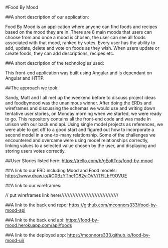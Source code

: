 #Food By Mood

##A short description of our application:

  Food By Mood is an application where anyone can find foods and recipes based
  on the mood they are in.  There are 8 main moods that users can choose from
  and once a mood is chosen, the user can see all foods associated with that
  mood, ranked by votes.  Every user has the ability to add, update, delete
  and vote on foods as they wish.  When users update or create foods, they can
  add descriptions, recipes etc.

##A short description of the technologies used:

  This front-end application was built using Angular and is
  dependant on Angular and HTTP.

##The approach we took:

  Sandy, Matt and I all met up the weekend before to discuss project ideas and
  foodbymood was the unanimous winner.  After doing the ERDs and wireframes and
  discussing the schemas we would use and writing down tentative user stories,
  on Monday morning when we started, we were ready to go.  This repository
  contains all the front-end code and was made in unison with our back end api.
  Using single model projects as references, we were able to get off to a good
  start and figured out how to incorporate a second model in a one-to-many
  relationship.  Some of the challenges we encountered and overcame were
  using model relationships correctly, linking values to a selected value chosen
  by the user, and displaying and storing users votes correctly.

##User Stories listed here:
  <https://trello.com/b/gEoItTqs/food-by-mood>


##A link to our ERD including Mood and Food models:
  <https://www.draw.io/#G0BzYThe1G82yiOVViTFlLbF9OVUE>


##A link to our wireframes:

  // put wireframes link here/////////////////////////////////////


##A link to the back end repo:
  <https://github.com/mconnors333/food-by-mood-api>

##A link to the back end api:
  <https://food-by-mood.herokuapp.com/api/foods>

##A link to the deployed app:
  <https://mconnors333.github.io/food-by-mood-ui/>
